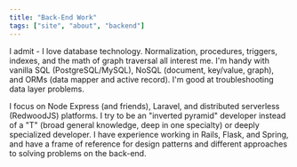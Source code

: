 ```yaml
---
title: "Back-End Work"
tags: ["site", "about", "backend"]
---
```

I admit - I love database technology. Normalization, procedures, triggers, indexes, and the math of graph traversal all interest me. I'm handy with vanilla SQL (PostgreSQL/MySQL),  NoSQL (document, key/value, graph), and ORMs (data mapper and active record). I'm good at troubleshooting data layer problems.

I focus on Node Express (and friends), Laravel, and distributed serverless (RedwoodJS) platforms. I try to be an "inverted pyramid" developer instead of a "T" (broad general knowledge, deep in one specialty) or deeply specialized developer. I have experience working in Rails, Flask, and Spring, and have a frame of reference for design patterns and different approaches to solving problems on the back-end.
